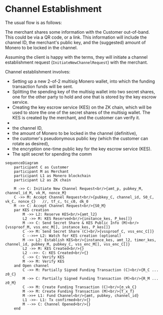 # Channel Establishment

The usual flow is as follows:

The merchant shares some information with the Customer out-of-band. This could be via a QR code, or a link. This 
information will include the channel ID, the merchant's public key, and the (suggested) amount of Monero to be 
locked in the channel.

Assuming the client is happy with the terms, they will initiate a channel establishment request 
(`InitiateNewChannelRequest`) with the merchant.

Channel establishment involves:
* Setting up a new 2-of-2 multisig Monero wallet, into which the funding transaction funds will be sent.
* Splitting the spending key of the multisig wallet into two secret shares, one for the other party to hold and one 
  that is stored by the key escrow service.
* Creating the key escrow service (KES) on the ZK chain, which will be used to store the one of the secret shares of 
  the 
  multisig wallet. The KES is created by the merchant, and the customer can verify it.
* 
* the channel ID, 
* the amount of Monero to be locked in the channel (definitive), 
* the customer's pseudonymous public key (which the customer can rotate as desired),
* the encryption one-time public key for the key escrow service (KES).
* The split secret for spending the comm

```mermaid
sequenceDiagram
    participant C as Customer
    participant M as Merchant
    participant L1 as Monero blockchain
    participant L2 as ZK chain

    M ->> C: Initiate New Channel Request<br/>{amt_p, pubkey_M, channel_id_M, vk_M, nonce_M}
    C ->> M: Accept Channel Request<br/>{pubkey_C, channel_id, S0_C, vk_C, nonce_C}   //, tf_c, tc_c0, dk_0
    M ->> C: Accept Channel Request<br/>{S0_M}
    par KES creation
        M ->> L2: Reserve KES<br/>{amt_l2}
        L2 ->> M: KES Reserved<br/>{instance_kes, P_kes[]}
        M ->> C: Send Secret Share & KES Public Info (M)<br/>{vssproof_M, vss_enc_M[], instance_kes, P_kes[]}
        C ->> M: Send Secret Share (C)<br/>{vssproof_C, vss_enc_C[]}
        C -->>+ L2: Watch for KES creation (optional)
        M ->> L2: Establish KES<br/>{instance_kes, amt_l2, timer_kes, channel_id, pubkey_M, pubkey_C, vss_enc_M[], vss_enc_C[]}
        L2 ->> M: KES Created<br/>{}
        L2 -->>- C: KES Created<br/>{}
        C ->> C: Verify KES
        M ->> M: Verify KES
    and Open channel
        C ->> M: Partially Signed Funding Transaction (C)<br/>{R_C ... z0_C}
        M ->> C: Partially Signed Funding Transaction (M)<br/>{R_M ... z0_M}
        C ->> M: Create Funding Transaction (C)<br/>{σ_vk_C}
        M ->> M: Create Funding Transaction (M)<br/>{T_x_f}
        M ->>+ L1: Fund Channel<br/>{amt, pubkey, channel_id}
        L1 ->>- L1: Tx confirmed<br/>{}
        M -->> C: Channel Opened<br/>{}
    end
    
    

```
